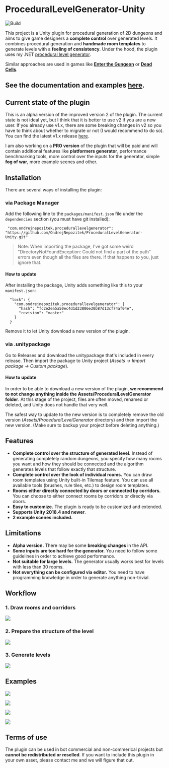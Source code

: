 # ProceduralLevelGenerator-Unity
![Build](https://github.com/OndrejNepozitek/ProceduralLevelGenerator-Unity/workflows/Build/badge.svg)

This project is a Unity plugin for procedural generation of 2D dungeons and aims to give game designers a **complete control** over generated levels. It combines procedural generation and **handmade room templates** to generate levels with a **feeling of consistency**. Under the hood, the plugin uses my .NET [procedural level generator](https://github.com/OndrejNepozitek/ProceduralLevelGenerator).

Similar approaches are used in games like [**Enter the Gungeon**](https://www.boristhebrave.com/2019/07/28/dungeon-generation-in-enter-the-gungeon/) or [**Dead Cells**](https://www.indiedb.com/games/dead-cells/news/the-level-design-of-a-procedurally-generated-metroidvania).

## See the documentation and examples [here](https://ondrejnepozitek.github.io/ProceduralLevelGenerator-Unity/docs/introduction).

## Current state of the plugin

This is an alpha version of the improved version 2 of the plugin. The current state is not ideal yet, but I think that it is better to use v2 if you are a new user. If you already use v1.x, there are some breaking changes in v2 so you have to think about whether to migrate or not (I would recommend to do so). You can find the latest v1.x release [here](https://github.com/OndrejNepozitek/ProceduralLevelGenerator-Unity/tree/v1.0.3).

I am also working on a **PRO version** of the plugin that will be paid and will contain additional features like **platformers generator**, performance benchmarking tools, more control over the inputs for the generator, simple **fog of war**, more example scenes and other.

## Installation

There are several ways of installing the plugin:

### via Package Manager
Add the following line to the `packages/manifest.json` file under the `dependencies` section (you must have git installed):
```
 "com.ondrejnepozitek.procedurallevelgenerator": "https://github.com/OndrejNepozitek/ProceduralLevelGenerator-Unity.git"
```

> Note: When importing the package, I've got some weird "DirectoryNotFoundException: Could not find a part of the path" errors even though all the files are there. If that happens to you, just ignore that.

#### How to update
After installing the package, Unity adds something like this to your `manifest.json`:

```
  "lock": {
    "com.ondrejnepozitek.procedurallevelgenerator": {
      "hash": "fc2e2ea5a50ec4d1d23806e30b87d13cf74af04e",
      "revision": "master"
    }
  }
```

Remove it to let Unity download a new version of the plugin.

### via .unitypackage

Go to Releases and download the unitypackage that's included in every release. Then import the package to Unity project (*Assets -> Import package -> Custom package*).

#### How to update
In order to be able to download a new version of the plugin, **we recommend to not change anything inside the Assets/ProceduralLevelGenerator folder**. At this stage of the project, files are often moved, renamed or deleted, and Unity does not handle that very well.

The safest way to update to the new version is to completely remove the old version (*Assets/ProceduralLevelGenerator* directory) and then import the new version. (Make sure to backup your project before deleting anything.)

## Features

- **Complete control over the structure of generated level.** Instead of generating completely random dungeons, you specify how many rooms you want and how they should be connected and the algorithm generates levels that follow exactly that structure.
- **Complete control over the look of individual rooms.** You can draw room templates using Unity built-in Tilemap feature. You can use all available tools (brushes, rule tiles, etc.) to design room templates.
- **Rooms either directly connected by doors or connected by corridors.** You can choose to either connect rooms by corridors or directly via doors.
- **Easy to customize.** The plugin is ready to be customized and extended.
- **Supports Unity 2018.4 and newer**.
- **2 example scenes included.**

## Limitations
- **Alpha version.** There may be some **breaking changes** in the API.
- **Some inputs are too hard for the generator.** You need to follow some guidelines in order to achieve good performance.
- **Not suitable for large levels.** The generator usually works best for levels with less than 30 rooms.
- **Not everything can be configured via editor.** You need to have programming knowledge in order to generate anything non-trivial.

## Workflow 

### 1. Draw rooms and corridors

![](https://ondrejnepozitek.github.io/ProceduralLevelGenerator-Unity/img/v2/room_templates_multiple.png)

### 2. Prepare the structure of the level

![](https://ondrejnepozitek.github.io/ProceduralLevelGenerator-Unity/img/v2/examples/example1_level_graph2.png)

### 3. Generate levels

![](https://ondrejnepozitek.github.io/ProceduralLevelGenerator-Unity/img/v2/generated_levels_multiple.png)

## Examples

![](https://ondrejnepozitek.github.io/ProceduralLevelGenerator-Unity/img/original/example1_result1.png)

![](https://ondrejnepozitek.github.io/ProceduralLevelGenerator-Unity/img/original/example1_result_reallife1.png)

![](https://ondrejnepozitek.github.io/ProceduralLevelGenerator-Unity/img/original/example2_result1.png)

![](https://ondrejnepozitek.github.io/ProceduralLevelGenerator-Unity/img/original/example2_result_reallife1.png)

## Terms of use

The plugin can be used in bot commercial and non-commerical projects but **cannot be redistributed or reselled**. If you want to include this plugin in your own asset, please contact me and we will figure that out.


